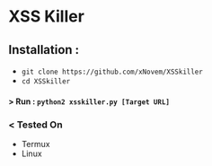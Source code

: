 # XSS Killer
## Installation :

* `git clone https://github.com/xNovem/XSSkiller`
* `cd XSSkiller`

#### > Run : `python2 xsskiller.py [Target URL]`

### < Tested On 

- Termux 
- Linux

